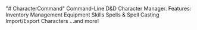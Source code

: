 "# CharacterCommand" 
Command-Line D&D Character Manager.
Features:
  Inventory Management
  Equipment
  Skills
  Spells & Spell Casting
  Import/Export Characters
  ...and more!
